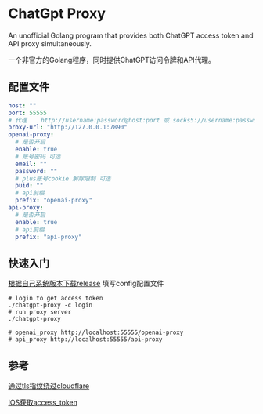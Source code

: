# ChatGpt Proxy
An unofficial Golang program that provides both ChatGPT access token and API proxy simultaneously.

一个非官方的Golang程序，同时提供ChatGPT访问令牌和API代理。

## 配置文件
```yaml
host: ""
port: 55555
# 代理 	http://username:password@host:port 或 socks5://username:password@host:port
proxy-url: "http://127.0.0.1:7890"
openai-proxy:
  # 是否开启
  enable: true
  # 账号密码 可选
  email: ""
  password: ""
  # plus账号cookie 解除限制 可选
  puid: ""
  # api前缀
  prefix: "openai-proxy"
api-proxy:
  # 是否开启
  enable: true
  # api前缀
  prefix: "api-proxy"
```
## 快速入门
[根据自己系统版本下载release](https://github.com/popcell/chatgpt-proxy/releases)
填写config配置文件
```shell
# login to get access token
./chatgpt-proxy -c login 
# run proxy server
./chatgpt-proxy

# openai_proxy http://localhost:55555/openai-proxy
# api_proxy http://localhost:55555/api-proxy
```

## 参考
[通过tls指纹绕过cloudflare](https://github.com/acheong08/ChatGPT-Proxy-V4)

[IOS获取access_token](https://zhile.io/2023/05/19/how-to-get-chatgpt-access-token-via-pkce.html)
